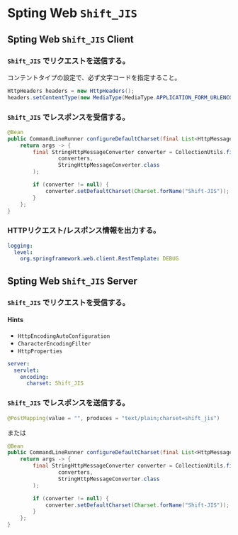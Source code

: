 # Spting Web `Shift_JIS`

## Spting Web `Shift_JIS` Client

### `Shift_JIS` でリクエストを送信する。
コンテントタイプの設定で、必ず文字コードを指定すること。
```java
HttpHeaders headers = new HttpHeaders();
headers.setContentType(new MediaType(MediaType.APPLICATION_FORM_URLENCODED, Charset.forName("shift_jis")));
```

### `Shift_JIS` でレスポンスを受信する。
```java
@Bean
public CommandLineRunner configureDefaultCharset(final List<HttpMessageConverter<?>> converters) {
    return args -> {
        final StringHttpMessageConverter converter = CollectionUtils.findValueOfType(
                converters,
                StringHttpMessageConverter.class
        );

        if (converter != null) {
            converter.setDefaultCharset(Charset.forName("Shift-JIS"));
        }
    };
}
```

### HTTPリクエスト/レスポンス情報を出力する。
```yml
logging:
  level:
    org.springframework.web.client.RestTemplate: DEBUG
```

## Spting Web `Shift_JIS` Server

### `Shift_JIS` でリクエストを受信する。
#### Hints
- `HttpEncodingAutoConfiguration`
- `CharacterEncodingFilter`
- `HttpProperties`
```yml
server:
  servlet:
    encoding:
      charset: Shift_JIS
```

### `Shift_JIS` でレスポンスを送信する。
```java
@PostMapping(value = "", produces = "text/plain;charset=shift_jis")
```

または

```java
@Bean
public CommandLineRunner configureDefaultCharset(final List<HttpMessageConverter<?>> converters) {
    return args -> {
        final StringHttpMessageConverter converter = CollectionUtils.findValueOfType(
                converters,
                StringHttpMessageConverter.class
        );

        if (converter != null) {
            converter.setDefaultCharset(Charset.forName("Shift-JIS"));
        }
    };
}
```
